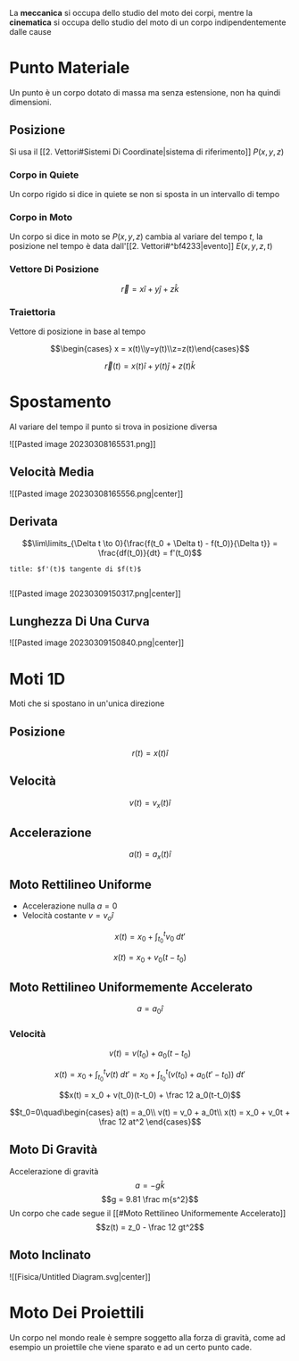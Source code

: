 La __meccanica__ si occupa dello studio del moto dei corpi, mentre la __cinematica__ si occupa dello studio del moto di un corpo indipendentemente dalle cause

# Punto Materiale

Un punto è un corpo dotato di massa ma senza estensione, non ha quindi dimensioni.

## Posizione

Si usa il [[2. Vettori#Sistemi Di Coordinate|sistema di riferimento]] $P(x,y,z)$

### Corpo in Quiete

Un corpo rigido si dice in quiete se non si sposta in un intervallo di tempo

### Corpo in Moto

Un corpo si dice in moto se $P(x,y,z)$ cambia al variare del tempo $t$, la posizione nel tempo è data dall'[[2. Vettori#^bf4233|evento]] $E(x,y,z,t)$

### Vettore Di Posizione

$$\vec r = x \hat i + y \hat j + z \hat k$$

### Traiettoria

Vettore di posizione in base al tempo

$$\begin{cases} x = x(t)\\y=y(t)\\z=z(t)\end{cases}$$

$$\vec r(t) = x(t) \hat i + y(t) \hat j + z(t) \hat k$$

# Spostamento

Al variare del tempo il punto si trova in posizione diversa

![[Pasted image 20230308165531.png]]

## Velocità Media

![[Pasted image 20230308165556.png|center]]

## Derivata

$$\lim\limits_{\Delta t \to 0}{\frac{f(t_0 + \Delta t) - f(t_0)}{\Delta t}} = \frac{df(t_0)}{dt} = f'(t_0)$$

```ad-important
title: $f'(t)$ tangente di $f(t)$


```

![[Pasted image 20230309150317.png|center]]

## Lunghezza Di Una Curva

![[Pasted image 20230309150840.png|center]]

# Moti 1D

Moti che si spostano in un'unica direzione

## Posizione

$$r(t)= x(t)\hat i $$

## Velocità

$$v(t) = v_x(t)\hat i$$

## Accelerazione

$$a(t)=a_x(t)\hat i$$

## Moto Rettilineo Uniforme

- Accelerazione nulla $a = 0$
- Velocità costante $v=v_o\hat i$

$$x(t) = x_0 + \int_{t_0}^t{v_0}\;dt'$$

$$x(t) = x_0 + v_0(t-t_0)$$

## Moto Rettilineo Uniformemente Accelerato

$$a=a_0\hat i$$

### Velocità

$$v(t) = v(t_0) + a_0(t-t_0)$$

$$x(t) = x_0 + \int_{t_0}^{t}v(t)\;dt' = x_0 + \int_{t_0}^t{(v(t_0) + a_0(t' - t_0))}\;dt'$$

$$x(t) = x_0 + v(t_0)(t-t_0) + \frac 12 a_0(t-t_0)$$

$$t_0=0\quad\begin{cases}
a(t) = a_0\\
v(t) = v_0 + a_0t\\
x(t) = x_0 + v_0t + \frac 12 at^2
\end{cases}$$

## Moto Di Gravità

Accelerazione di gravità
$$a = -g\hat k$$
$$g = 9.81 \frac m{s^2}$$
Un corpo che cade segue il [[#Moto Rettilineo Uniformemente Accelerato]]
$$z(t) = z_0 - \frac 12 gt^2$$
## Moto Inclinato

![[Fisica/Untitled Diagram.svg|center]]

# Moto Dei Proiettili

Un corpo nel mondo reale è sempre soggetto alla forza di gravità, come ad esempio un proiettile che viene sparato e ad un certo punto cade.

